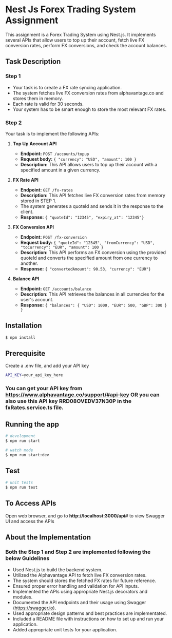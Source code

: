 # Nest Js Forex Trading System Assignment

This assignment is a Forex Trading System using Nest.js. It implements several APIs that allow users to top up their account, fetch live FX conversion rates, perform FX conversions, and check the account balances.

## Task Description

### Step 1

- Your task is to create a FX rate syncing application.
- The system fetches live FX conversion rates from alphavantage.co and stores them in memory.
- Each rate is valid for 30 seconds.
- Your system has to be smart enough to store the most relevant FX rates.

### Step 2

Your task is to implement the following APIs:

1. **Top Up Account API**

   - **Endpoint:** `POST /accounts/topup`
   - **Request body:** `{ "currency": "USD", "amount": 100 }`
   - **Description:** This API allows users to top up their account with a specified amount in a given currency.

2. **FX Rate API**

   - **Endpoint:** `GET /fx-rates`
   - **Description:** This API fetches live FX conversion rates from memory stored in STEP 1.
   - The system generates a quoteId and sends it in the response to the client.
   - **Response:** `{ "quoteId": "12345", "expiry_at": "12345"}`

3. **FX Conversion API**

   - **Endpoint:** `POST /fx-conversion`
   - **Request body:** `{ "quoteId": "12345", "fromCurrency": "USD", "toCurrency": "EUR", "amount": 100 }`
   - **Description:** This API performs an FX conversion using the provided quoteId and converts the specified amount from one currency to another.
   - **Response:** `{ "convertedAmount": 90.53, "currency": "EUR"}`

4. **Balance API**
   - **Endpoint:** `GET /accounts/balance`
   - **Description:** This API retrieves the balances in all currencies for the user's account.
   - **Response:** `{ "balances": { "USD": 1000, "EUR": 500, "GBP": 300 } }`

## Installation

```bash
$ npm install
```

## Prerequisite

Create a .env file, and add your API key

```bash
API_KEY=your_api_key_here
```

### You can get your API key from https://www.alphavantage.co/support/#api-key OR you can also use this API key **RRD08OVEDV37N30P** in the **fxRates.service.ts** file.

## Running the app

```bash
# development
$ npm run start

# watch mode
$ npm run start:dev
```

## Test

```bash
# unit tests
$ npm run test
```

## To Access APIs

Open web browser, and go to **http://localhost:3000/api#** to view Swagger UI and access the APIs

##

## About the Implementation

### Both the Step 1 and Step 2 are implemented following the below Guidelines

- Used Nest.js to build the backend system.
- Utilized the Alphavantage API to fetch
  live FX conversion rates.
- The system should stores the fetched FX rates for future reference.
- Ensured proper error handling and validation for API inputs.
- Implemented the APIs using appropriate Nest.js decorators and modules.
- Documented the API endpoints and their usage using Swagger
  (https://swagger.io).
- Used appropriate design patterns and best practices are implementated.
- Included a README file with instructions on how to set up and run your application.
- Added appropriate unit tests for your application.
